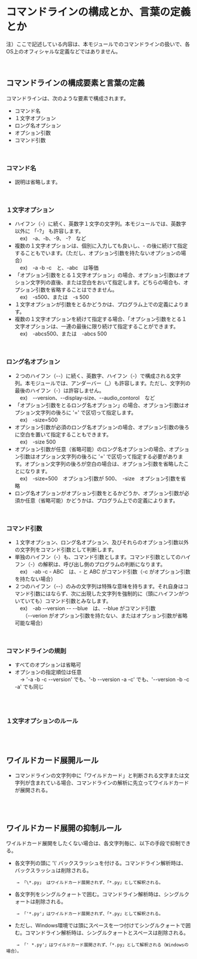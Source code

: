 # コマンドラインの構成とか、言葉の定義とか
注）ここで記述している内容は、本モジュールでのコマンドラインの扱いで、各OS上のオフィシャルな定義などではありません。

</br>

## コマンドラインの構成要素と言葉の定義
コマンドラインは、次のような要素で構成されます。

   - コマンド名
   - １文字オプション
   - ロング名オプション
   - オプション引数
   - コマンド引数

<br>

### **コマンド名**
   - 説明は省略します。

<br>

### **１文字オプション**
   - ハイフン（-）に続く、英数字１文字の文字列。本モジュールでは、英数字以外に 「-?」 も許容します。  
   　ex)　-a、-b、-9、 -?　など
   - 複数の１文字オプションは、個別に入力しても良いし、- の後に続けて指定することもでいます。（ただし、オプション引数を持たないオプションの場合）  
   　ex)　-a -b -c　と、-abc　は等価
   - 「オプション引数をとる１文字オプション」の場合、オプション引数はオプション文字列の直後、または空白をおいて指定します。どちらの場合も、オプション引数を省略することはできません。  
   　ex)　-s500、または　-s 500
   - １文字オプションが引数をとるかどうかは、プログラム上での定義によります。
   - 複数の１文字オプションを続けて指定する場合、「オプション引数をとる１文字オプションは、一連の最後に限り続けて指定することができます。  
   　ex)　-abcs500、または　-abcs 500

<br>

### **ロング名オプション**
   - ２つのハイフン（--）に続く、英数字、ハイフン（-）で構成される文字列。本モジュールでは、アンダーバー（_）も許容します。ただし、文字列の最後のハイフン（-）は許容しません。  
   　ex)　--version、--display-size、--audio_contorol　など
   - 「オプション引数をとるロング名オプション」の場合、オプション引数はオプション文字列の後ろに '=' で区切って指定します。  
   　ex)　-size=500
   - オプション引数が必須のロング名オプションの場合、オプション引数の後ろに空白を置いて指定することもできます。  
   　ex)　-size 500
   - オプション引数が任意（省略可能）のロング名オプションの場合、オプション引数はオプション文字列の後ろに '=' で区切って指定する必要があります。オプション文字列の後ろが空白の場合は、オプション引数を省略したことになります。  
   　ex)　-size=500　オプション引数が 500、　-size　オプション引数を省略
   - ロング名オプションがオプション引数をとるかどうか、オプション引数が必須か任意（省略可能）かどうかは、プログラム上での定義によります。

<br>

### **コマンド引数**
   - １文字オプション、ロング名オプション、及びそれらのオプション引数以外の文字列をコマンド引数として判断します。  
   - 単独のハイフン（-）も、コマンド引数とします。コマンド引数としてのハイフン（-）の解釈は、呼び出し側のプログラムの判断になります。  
   　ex)　-ab -c - ABC　は、- と ABC がコマンド引数（-c がオプション引数を持たない場合）
   - ２つのハイフン（--）のみの文字列は特殊な意味を持ちます。それ自身はコマンド引数にはならず、次に出現した文字列を強制的に（頭にハイフンがついていても）コマンド引数とみなします。  
   　ex)　-ab --version -- --blue　は、--blue がコマンド引数  
   　　（--verion がオプション引数を持たない、またはオプション引数が省略可能な場合）

<br>

### **コマンドラインの規則**
   - すべてのオプションは省略可
   - オプションの指定順位は任意  
　→ '-a -b -c --version' でも、'-b --version -a -c' でも、'--version -b -c -a' でも同じ
</br>
</br>

### １文字オプションのルール

</br>
</br>


## ワイルドカード展開ルール
- コマンドラインの文字列中に「ワイルドカード」と判断される文字または文字列が含まれている場合、コマンドラインの解析に先立ってワイルドカードが展開される。
</br>
</br>

## ワイルドカード展開の抑制ルール
ワイルドカード展開をしたくない場合は、各文字列毎に、以下の手段で抑制できる。
  - 各文字列の頭に '\\' バックスラッシュを付ける。コマンドライン解析時は、バックスラッシュは削除される。
```
    → 「\*.py」 はワイルドカード展開されず、「*.py」として解釈される。
```
  - 各文字列をシングルクォートで囲む。コマンドライン解析時は、シングルクォートは削除される。
```
    → 「'*.py'」はワイルドカード展開されず、「*.py」として解釈される。
```
  - ただし、Windows環境では頭にスペースを一つ付けてシングルクォートで囲む。コマンドライン解析時は、シングルクォートとスペースは削除される。
```
    → 「' *.py'」はワイルドカード展開されず、「*.py」として解釈される（Windowsの場合）。
```

